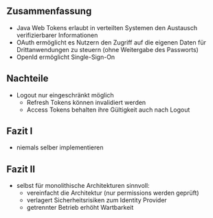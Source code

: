 <!--s-->
## Zusammenfassung

* Java Web Tokens erlaubt in verteilten Systemen den Austausch verifizierbarer Informationen
* OAuth ermöglicht es Nutzern den Zugriff auf die eigenen Daten für Drittanwendungen zu steuern (ohne Weitergabe des Passworts)
* OpenId ermöglicht Single-Sign-On

<!--v-->
## Nachteile

* Logout nur eingeschränkt möglich
  * Refresh Tokens können invalidiert werden
  * Access Tokens behalten ihre Gültigkeit auch nach Logout

<!--v-->
## Fazit I

* niemals selber implementieren

<!--v-->
## Fazit II

* selbst für monolithische Architekturen sinnvoll:
  * vereinfacht die Architektur (nur permissions werden geprüft)
  * verlagert Sicherheitsrisiken zum Identity Provider
  * getrennter Betrieb erhöht Wartbarkeit
